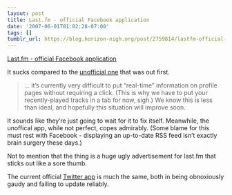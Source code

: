 ```yaml
---
layout: post
title: Last.fm - official Facebook application
date: '2007-06-01T01:02:28-07:00'
tags: []
tumblr_url: https://blog.horizon-nigh.org/post/2759814/lastfm-official-facebook-application
---
```

[Last.fm - official Facebook application](http://blog.last.fm/2007/05/31/lastfm-on-facebook)  

It sucks compared to the [unofficial one](http://www.facebook.com/apps/application.php?id=2371452733) that was out first.

> … it’s currently very difficult to put “real-time” information on profile pages without requiring a click. (This is why we have to put your recently-played tracks in a tab for now, sigh.) We know this is less than ideal, and hopefully this situation will improve soon.

It sounds like they’re just going to wait for it to fix itself. Meanwhile, the unoffical app, while not perfect, copes admirably. (Some blame for this must rest with Facebook - displaying an up-to-date RSS feed isn’t exactly brain surgery these days.)

Not to mention that the thing is a huge ugly advertisement for last.fm that sticks out like a sore thumb.

The current official [Twitter app](http://www.facebook.com/apps/application.php?id=2231777543) is much the same, both in being obnoxiously gaudy and failing to update reliably.


